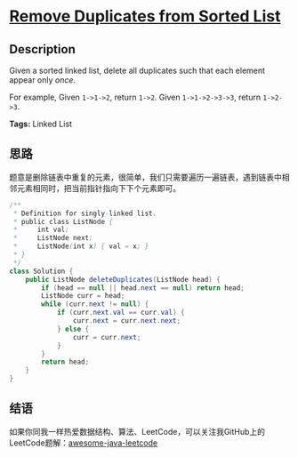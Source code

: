# [Remove Duplicates from Sorted List][title]

## Description

Given a sorted linked list, delete all duplicates such that each element appear only *once*.

For example,
Given `1->1->2`, return `1->2`.
Given `1->1->2->3->3`, return `1->2->3`.

**Tags:** Linked List


## 思路

题意是删除链表中重复的元素，很简单，我们只需要遍历一遍链表，遇到链表中相邻元素相同时，把当前指针指向下下个元素即可。

``` java
/**
 * Definition for singly-linked list.
 * public class ListNode {
 *     int val;
 *     ListNode next;
 *     ListNode(int x) { val = x; }
 * }
 */
class Solution {
    public ListNode deleteDuplicates(ListNode head) {
        if (head == null || head.next == null) return head;
        ListNode curr = head;
        while (curr.next != null) {
            if (curr.next.val == curr.val) {
                curr.next = curr.next.next;
            } else {
                curr = curr.next;
            }
        }
        return head;
    }
}
```


## 结语

如果你同我一样热爱数据结构、算法、LeetCode，可以关注我GitHub上的LeetCode题解：[awesome-java-leetcode][ajl]



[title]: https://leetcode.com/problems/remove-duplicates-from-sorted-list
[ajl]: https://github.com/Blankj/awesome-java-leetcode
